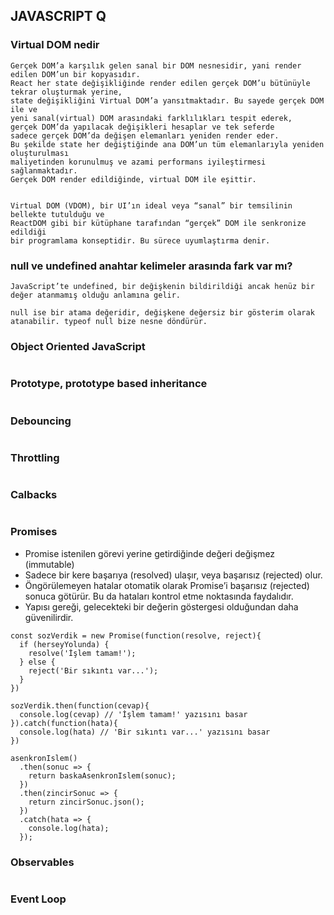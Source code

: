 ## JAVASCRIPT Q
### Virtual DOM nedir
```
Gerçek DOM’a karşılık gelen sanal bir DOM nesnesidir, yani render edilen DOM’un bir kopyasıdır. 
React her state değişikliğinde render edilen gerçek DOM’u bütünüyle tekrar oluşturmak yerine, 
state değişikliğini Virtual DOM’a yansıtmaktadır. Bu sayede gerçek DOM ile ve 
yeni sanal(virtual) DOM arasındaki farklılıkları tespit ederek, 
gerçek DOM’da yapılacak değişikleri hesaplar ve tek seferde 
sadece gerçek DOM’da değişen elemanları yeniden render eder. 
Bu şekilde state her değiştiğinde ana DOM’un tüm elemanlarıyla yeniden oluşturulması 
maliyetinden korunulmuş ve azami performans iyileştirmesi sağlanmaktadır. 
Gerçek DOM render edildiğinde, virtual DOM ile eşittir. 


Virtual DOM (VDOM), bir UI’ın ideal veya “sanal” bir temsilinin bellekte tutulduğu ve 
ReactDOM gibi bir kütüphane tarafından “gerçek” DOM ​​ile senkronize edildiği 
bir programlama konseptidir. Bu sürece uyumlaştırma denir.
```
### null ve undefined anahtar kelimeler arasında fark var mı?
```
JavaScript’te undefined, bir değişkenin bildirildiği ancak henüz bir değer atanmamış olduğu anlamına gelir.

null ise bir atama değeridir, değişkene değersiz bir gösterim olarak atanabilir. typeof null bize nesne döndürür.
```
### Object Oriented JavaScript
```
```
### Prototype, prototype based inheritance
```
```
### Debouncing
```
```
### Throttling
```
```
### Calbacks 
```
```
### Promises 
- Promise istenilen görevi yerine getirdiğinde değeri değişmez (immutable)
- Sadece bir kere başarıya (resolved) ulaşır, veya başarısız (rejected) olur.
- Öngörülemeyen hatalar otomatik olarak Promise’i başarısız (rejected) sonuca götürür. Bu da hataları kontrol etme noktasında faydalıdır.
- Yapısı gereği, gelecekteki bir değerin göstergesi olduğundan daha güvenilirdir.
```
const sozVerdik = new Promise(function(resolve, reject){
  if (herseyYolunda) {
    resolve('İşlem tamam!');
  } else {
    reject('Bir sıkıntı var...');
  }
})

sozVerdik.then(function(cevap){
  console.log(cevap) // 'İşlem tamam!' yazısını basar
}).catch(function(hata){
  console.log(hata) // 'Bir sıkıntı var...' yazısını basar
})
```

```
asenkronIslem()
  .then(sonuc => {
    return baskaAsenkronIslem(sonuc);
  })
  .then(zincirSonuc => {
    return zincirSonuc.json();
  })
  .catch(hata => {
    console.log(hata);
  });
```

### Observables
```
```
### Event Loop 
```
```


